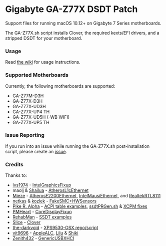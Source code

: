 # Gigabyte GA-Z77X DSDT Patch

Support files for running macOS 10.12+ on Gigabyte 7 Series motherboards.

The GA-Z77X.sh script installs Clover, the required kexts/EFI drivers, and a stripped DSDT for your motherboard.

### Usage
Read [the wiki](https://github.com/theracermaster/Gigabyte-GA-Z77X-macOS-Install/wiki) for usage instructions.

### Supported Motherboards
Currently, the following motherboards are supported:
 - GA-Z77M-D3H
 - GA-Z77X-D3H
 - GA-Z77X-UD3H
 - GA-Z77X-UP4 TH
 - GA-Z77X-UD5H (-WB WIFI)
 - GA-Z77X-UP5 TH

### Issue Reporting
If you run into an issue while running the GA-Z77X.sh post-installation script, please create an [issue](https://github.com/theracermaster/Gigabyte-GA-Z77X-DSDT-Patch/issues).

### Credits
Thanks to:
 - [lvs1974](https://sourceforge.net/u/lvs1974/profile) - [IntelGraphicsFixup](https://sourceforge.net/projects/intelgraphicsfixup)
 - maolj & [Shailua](http://www.insanelymac.com/forum/user/933246-shailua) - [AtherosL1cEthernet](http://www.insanelymac.com/forum/topic/283086-updated-atheros-ar8131325152-driver-for-107108/)
 - [Mieze](https://github.com/Mieze) - [AtherosE2200Ethernet](https://github.com/Mieze/AtherosE2200Ethernet), [IntelMausiEthernet](https://github.com/Mieze/IntelMausiEthernet), and [RealtekRTL8111](https://github.com/Mieze/RTL8111_driver_for_OS_X)
 - [netkas](http://netkas.org) & [kozlek](https://github.com/kozlek) - [FakeSMC+HWSensors](https://github.com/theracermaster/FakeSMC)
 - [Pike R. Alpha](https://github.com/Piker-Alpha) - [ACPI table examples](https://github.com/Piker-Alpha/DSDT), [ssdtPRGen.sh](https://github.com/Piker-Alpha/ssdtPRGen.sh) & [XCPM fixes](https://pikeralpha.wordpress.com/2016/07/26/xcpm-for-unsupported-processor/)
 - [PMHeart](https://github.com/PMHeart) - [CoreDisplayFixup](http://www.insanelymac.com/forum/topic/319764-guide-dell-xps-15-9550-sierra-10122-quick-installation/?p=2391927)
 - [RehabMan](https://github.com/RehabMan) - [SSDT examples](https://github.com/RehabMan/OS-X-Clover-Laptop-Config)
 - [Slice](https://sourceforge.net/u/slice2009/profile) - [Clover](https://github.com/theracermaster/Clover)
 - [the-darkvoid](https://github.com/the-darkvoid) - [XPS9530-OSX repo/script](https://github.com/the-darkvoid/XPS9530-OSX)
 - [vit9696](https://github.com/vit9696) - [AppleALC](https://github.com/vit9696/AppleALC), [Lilu](https://github.com/vit9696/Lilu) & [Shiki](https://github.com/vit9696/Shiki)
 - [Zenith432](https://sourceforge.net/u/zenith432/profile) - [GenericUSBXHCI](https://github.com/theracermaster/GenericUSBXHCI/tree/10.11)
